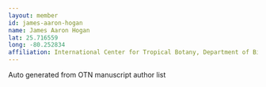 ```yaml
---
layout: member
id: james-aaron-hogan
name: James Aaron Hogan
lat: 25.716559
long: -80.252834
affiliation: International Center for Tropical Botany, Department of Biological Sciences, Florida International University, Florida, USA
---
```


Auto generated from OTN manuscript author list
